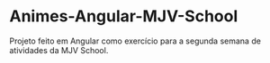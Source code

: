 # Animes-Angular-MJV-School
Projeto feito em Angular como exercício para a segunda semana de atividades da MJV School.
